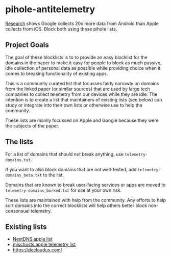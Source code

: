 # pihole-antitelemetry
[Research](https://www.scss.tcd.ie/doug.leith/apple_google.pdf) shows Google collects 20x more data from Android than Apple collects from iOS. Block both using these pihole lists.

## Project Goals

The goal of these blocklists is to to provide an easy blocklist for the domains in the paper to make it easy for people to block as much passive, idle collection of personal data as possible while providing choice when it comes to breaking functionality of existing apps. 

This is a community curated list that focusses fairly narrowly on domains from the linked paper (or similar sources) that are used by large tech companies to collect telemetry from our devices while they are idle. The intention is to create a list that maintainers of existing lists (see below) can study or integrate into their own lists or otherwise use to help the community.

These lists are mainly focussed on Apple and Google because they were the subjects of the paper.

## The lists
For a list of domains that should not break anything, use `telemetry-domains.txt`.

If you want to also block domains that are not well-tested, add `telemetry-domains_beta.txt` to the list. 

Domains that are known to break user-facing services or apps are moved to `telemetry-domains_borked.txt` for use at your own risk.

These lists are maintained with help from the community. Any efforts to help sort domains into the correct blocklists will help others better block non-consensual telemetry.

## Existing lists
- [NextDNS apple list](https://github.com/nextdns/metadata/blob/master/privacy/native/apple)
- [mischosts apple telemetry list](https://github.com/llacb47/mischosts/blob/master/apple-telemetry)
- https://decloudus.com/